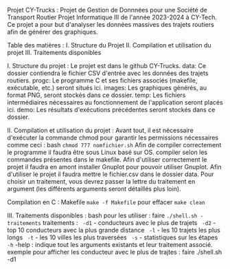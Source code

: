 Projet CY-Trucks : Projet de Gestion de Donnnées pour une Société de Transport Routier
    Projet Informatique III de l'année 2023-2024 à CY-Tech.
Ce projet a pour but d'analyser les données massives des trajets routiers afin de générer des graphiques.

Table des matières : 
    I. Structure du Projet
    II. Compilation et utilisation du projet
    III. Traitements disponibles
  

  

I. Structure du projet :
    Le projet est dans le github CY-Trucks.
    data: Ce dossier contiendra le fichier CSV d'entrée avec les données des trajets routiers.
    progc: Le programme C et ses fichiers associés (makefile, exécutable, etc.) seront situés ici.
    images: Les graphiques générés, au format PNG, seront stockés dans ce dossier. 
    temp: Les fichiers intermédiaires nécessaires au fonctionnement de l'application seront placés ici.
    demo: Les résultats d'exécutions précédentes seront stockés dans ce dossier.




II. Compilation et utilisation du projet :
    Avant tout, il est nécessaire d'exécuter la commande chmod pour garantir les permissions nécessaires comme ceci :
                    bash ``chmod 777 nomfichier.sh``
     Afin de compiler correctement le programme il faudra être sous Linux basé sur OS. 
    compiler selon les commandes présentes dans le makefile.
    Afin d'utiliser correctement le projet il faudra en amont installer Gnuplot pour pouvoir utiliser Gnuplot.
    Afin d'utiliser le projet il faudra mettre le fichier.csv dans le dossier data.
    Pour choisir un traitement, vous devrez passer la lettre du traitement en argument (les différents arguments seront détaillés plus loin).

Compilation en C : Makefile 
    ``make -f Makefile``
    pour effacer 
    ``make clean``


III. Traitements disponibles :
bash pour les utiliser : faire ``./shell.sh -traitements``
traitements :
   `` -d1`` - conducteurs avec le plus de trajets
   `` -d2`` - top 10 conducteurs avec la plus grande distance
   `` -l`` - les 10 trajets les plus longs
   `` -t`` - les 10 villes les plus traversées
   `` -s`` - statistiques sur les étapes
   `` -h`` -help : indique tout les arguments existants et leur traitement associé.
    exemple pour afficher les conducteur avec le plus de trajtes : faire ./shell.sh -d1




